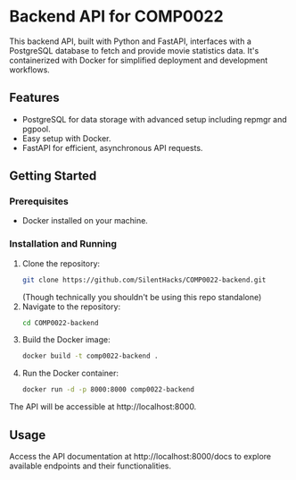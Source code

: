 # Backend API for COMP0022

This backend API, built with Python and FastAPI, interfaces with a PostgreSQL database to fetch and provide movie statistics data. It's containerized with Docker for simplified deployment and development workflows.

## Features

- PostgreSQL for data storage with advanced setup including repmgr and pgpool.
- Easy setup with Docker.
- FastAPI for efficient, asynchronous API requests.

## Getting Started

### Prerequisites

- Docker installed on your machine.

### Installation and Running

1. Clone the repository:
    ```bash
    git clone https://github.com/SilentHacks/COMP0022-backend.git
    ```
   (Though technically you shouldn't be using this repo standalone)
2. Navigate to the repository:
    ```bash
    cd COMP0022-backend
    ```
3. Build the Docker image:
    ```bash
    docker build -t comp0022-backend .
    ```
4. Run the Docker container:
    ```bash
    docker run -d -p 8000:8000 comp0022-backend
    ```

The API will be accessible at http://localhost:8000.

## Usage

Access the API documentation at http://localhost:8000/docs to explore available endpoints and their functionalities.